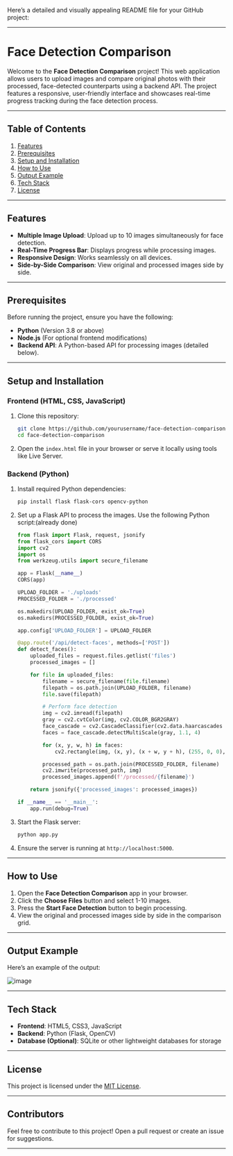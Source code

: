 Here’s a detailed and visually appealing README file for your GitHub project:  

---

# **Face Detection Comparison**

Welcome to the **Face Detection Comparison** project! This web application allows users to upload images and compare original photos with their processed, face-detected counterparts using a backend API. The project features a responsive, user-friendly interface and showcases real-time progress tracking during the face detection process.

---

## **Table of Contents**

1. [Features](#features)  
2. [Prerequisites](#prerequisites)  
3. [Setup and Installation](#setup-and-installation)  
4. [How to Use](#how-to-use)  
5. [Output Example](#output-example)  
6. [Tech Stack](#tech-stack)  
7. [License](#license)  

---

## **Features**

- **Multiple Image Upload**: Upload up to 10 images simultaneously for face detection.  
- **Real-Time Progress Bar**: Displays progress while processing images.  
- **Responsive Design**: Works seamlessly on all devices.  
- **Side-by-Side Comparison**: View original and processed images side by side.  

---

## **Prerequisites**

Before running the project, ensure you have the following:  

- **Python** (Version 3.8 or above)  
- **Node.js** (For optional frontend modifications)  
- **Backend API**: A Python-based API for processing images (detailed below).  

---

## **Setup and Installation**

### **Frontend (HTML, CSS, JavaScript)**

1. Clone this repository:  
   ```bash
   git clone https://github.com/yourusername/face-detection-comparison.git
   cd face-detection-comparison
   ```

2. Open the `index.html` file in your browser or serve it locally using tools like Live Server.  

### **Backend (Python)**

1. Install required Python dependencies:  
   ```bash
   pip install flask flask-cors opencv-python
   ```

2. Set up a Flask API to process the images. Use the following Python script:(already done)

   ```python
   from flask import Flask, request, jsonify
   from flask_cors import CORS
   import cv2
   import os
   from werkzeug.utils import secure_filename

   app = Flask(__name__)
   CORS(app)

   UPLOAD_FOLDER = './uploads'
   PROCESSED_FOLDER = './processed'

   os.makedirs(UPLOAD_FOLDER, exist_ok=True)
   os.makedirs(PROCESSED_FOLDER, exist_ok=True)

   app.config['UPLOAD_FOLDER'] = UPLOAD_FOLDER

   @app.route('/api/detect-faces', methods=['POST'])
   def detect_faces():
       uploaded_files = request.files.getlist('files')
       processed_images = []

       for file in uploaded_files:
           filename = secure_filename(file.filename)
           filepath = os.path.join(UPLOAD_FOLDER, filename)
           file.save(filepath)

           # Perform face detection
           img = cv2.imread(filepath)
           gray = cv2.cvtColor(img, cv2.COLOR_BGR2GRAY)
           face_cascade = cv2.CascadeClassifier(cv2.data.haarcascades + 'haarcascade_frontalface_default.xml')
           faces = face_cascade.detectMultiScale(gray, 1.1, 4)

           for (x, y, w, h) in faces:
               cv2.rectangle(img, (x, y), (x + w, y + h), (255, 0, 0), 2)

           processed_path = os.path.join(PROCESSED_FOLDER, filename)
           cv2.imwrite(processed_path, img)
           processed_images.append(f'/processed/{filename}')

       return jsonify({'processed_images': processed_images})

   if __name__ == '__main__':
       app.run(debug=True)
   ```

3. Start the Flask server:  
   ```bash
   python app.py
   ```

4. Ensure the server is running at `http://localhost:5000`.

---

## **How to Use**

1. Open the **Face Detection Comparison** app in your browser.  
2. Click the **Choose Files** button and select 1-10 images.  
3. Press the **Start Face Detection** button to begin processing.  
4. View the original and processed images side by side in the comparison grid.  

---

## **Output Example**

Here’s an example of the output:  

![image](https://github.com/user-attachments/assets/55d03480-52d2-480b-bd78-decf44920487)


---

## **Tech Stack**

- **Frontend**: HTML5, CSS3, JavaScript  
- **Backend**: Python (Flask, OpenCV)  
- **Database (Optional)**: SQLite or other lightweight databases for storage  

---

## **License**

This project is licensed under the [MIT License](LICENSE).

---

## **Contributors**

Feel free to contribute to this project! Open a pull request or create an issue for suggestions.  

---
